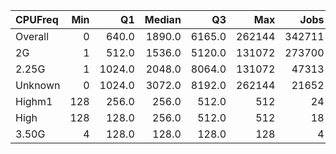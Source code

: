 | CPUFreq   |   Min |     Q1 |   Median |     Q3 |    Max |   Jobs |     Nodeh |   PercentUse |   Users |   Projects |
|:----------|------:|-------:|---------:|-------:|-------:|-------:|----------:|-------------:|--------:|-----------:|
| Overall   |     0 |  640.0 |   1890.0 | 6165.0 | 262144 | 342711 | 1453927.6 |        100.0 |     647 |        103 |
| 2G        |     1 |  512.0 |   1536.0 | 5120.0 | 131072 | 273700 |  962748.7 |         66.2 |     549 |         90 |
| 2.25G     |     1 | 1024.0 |   2048.0 | 8064.0 | 131072 |  47313 |  318397.0 |         21.9 |      90 |         28 |
| Unknown   |     0 | 1024.0 |   3072.0 | 8192.0 | 262144 |  21652 |  172768.5 |         11.9 |     430 |         76 |
| Highm1    |   128 |  256.0 |    256.0 |  512.0 |    512 |     24 |       7.4 |          0.0 |       1 |          1 |
| High      |   128 |  128.0 |    256.0 |  512.0 |    512 |     18 |       6.0 |          0.0 |       1 |          1 |
| 3.50G     |     4 |  128.0 |    128.0 |  128.0 |    128 |      4 |       0.1 |          0.0 |       1 |          1 |